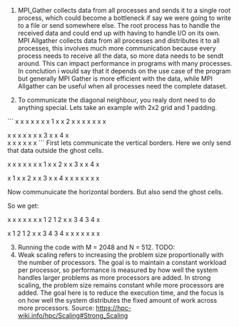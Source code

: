 1. MPI_Gather collects data from all processes and sends it to a single root process, which could become a bottleneck if say we were going to write to a file or send somewhere else.
   The root process has to handle the received data and could end up with having to handle I/O on its own.
   MPI Allgather collects data from all processes and distributes it to all processes, this involves much more communication because every process needs to receive all the data, so more data needs to be sendt around.
   This can impact performance in programs with many processes. In conclution i would say that it depends on the use case of the program but generally MPI Gather is more efficient with the data,
   while MPI Allgather can be useful when all processes need the complete dataset.

2. To communicate the diagonal neighbour, you realy dont need to do anything special. Lets take an example with 2x2 grid and 1 padding.

´´´
x x x  x x x
x 1 x  x 2 x
x x x  x x x

x x x  x x x
x 3 x  x 4 x    
x x x  x x x
´´´
First lets communicate the vertical borders. Here we only send that data outside the ghost cells.

x x x  x x x
x 1 x  x 2 x
x 3 x  x 4 x

x 1 x  x 2 x
x 3 x  x 4 x
x x x  x x x

Now communuicate the horizontal borders. But also send the ghost cells.

So we get:

x x x  x x x
x 1 2  1 2 x
x 3 4  3 4 x

x 1 2  1 2 x
x 3 4  3 4 x
x x x  x x x


3. Running the code with M = 2048 and N = 512. 
TODO:
4. Weak scaling refers to increasing the problem size proportionally with the number of processors. 
  The goal is to maintain a constant workload per processor, so performance is measured by how well the system handles larger problems as more processors are added. 
  In strong scaling, the problem size remains constant while more processors are added. The goal here is to reduce the execution time, 
  and the focus is on how well the system distributes the fixed amount of work across more processors.
  Source: https://hpc-wiki.info/hpc/Scaling#Strong_Scaling

